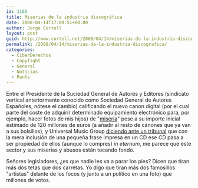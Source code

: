 ```yaml
---
id: 1165
title: Miserias de la industria discográfica
date: 2008-04-14T17:00:51+00:00
author: Jorge Cortell
layout: post
guid: http://www.cortell.net/2008/04/14/miserias-de-la-industria-discografica/
permalink: /2008/04/14/miserias-de-la-industria-discografica/
categories:
  - CiberDerechos
  - Copyfight
  - General
  - Noticias
  - Rants
---
```

Entre el Presidente de la Suciedad General de Autores y Editores (sindicato vertical anteriormente conocido como Sociedad General de Autores Españoles, nótese el cambio) calificando el nuevo canon digital (por el cual parte del coste de adquirir determinado equipamiento electrónico para, por ejemplo, hacer fotos de mis hijos) de "<a href="http://www.elpais.com/articulo/cultura/presidente/SGAE/califica/nuevo/canon/miseria/elpepucul/20080408elpepucul_9/Tes" title="noticia en El País" target="_blank">miseria</a>" pese a su importe inicial estimado de 120 millones de euros (a añadir al resto de cánones que ya van a sus bolsillos), y Universal Music Group <a href="http://www.eff.org/deeplinks/2008/04/umg-says-throwing-away-promo-cds-illegal" title="Noticia en EFF" target="_blank">diciendo ante un tribunal</a> que con la mera inclusión de una pequeña frase impresa en un CD ese CD pasa a ser propiedad de ellos (aunque lo compres) _in eternum_, me parece que este sector y sus miserias y abusos están tocando fondo.

Señores legisladores, ¿es que nadie les va a parar los pies? Dicen que tiran más dos tetas que dos carretas. Yo digo que tiran más dos famosillos "artistas" delante de los focos (y junto a un político en una foto) que millones de votos.